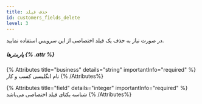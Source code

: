 ```yaml
---
title: حذف فیلد 
id: customers_fields_delete
level: 3
---
```


در صورت نیاز به حذف یک فیلد اختصاصی از این سرویس استفاده نمایید.

##### پارمترها {% .attr %}

{% Attributes title="business" details="string" importantInfo="required" %}
نام انگلیسی کسب و کار
{% /Attributes%}

{% Attributes title="field" details="integer" importantInfo="required" %}
شناسه یکتای فیلد اختصاصی می‌باشد 
{% /Attributes%}

